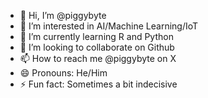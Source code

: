 - 👋 Hi, I’m @piggybyte
- 👀 I’m interested in AI/Machine Learning/IoT
- 🌱 I’m currently learning R and Python
- 💞️ I’m looking to collaborate on Github
- 📫 How to reach me @piggybyte on X
- 😄 Pronouns: He/Him
- ⚡ Fun fact: Sometimes a bit indecisive

<!---
piggybyte/piggybyte is a ✨ special ✨ repository because its `README.md` (this file) appears on your GitHub profile.
You can click the Preview link to take a look at your changes.
--->

